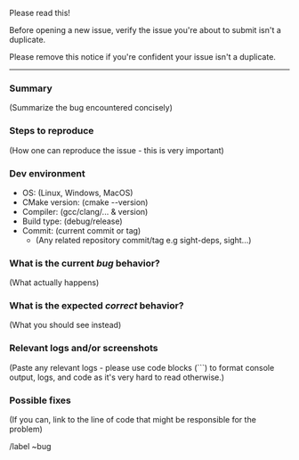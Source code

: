Please read this!

Before opening a new issue, verify the issue you're about to submit isn't a duplicate.

Please remove this notice if you're confident your issue isn't a duplicate.

------

### Summary

(Summarize the bug encountered concisely)

### Steps to reproduce

(How one can reproduce the issue - this is very important)

### Dev environment

* OS: (Linux, Windows, MacOS)
* CMake version: (cmake --version)
* Compiler: (gcc/clang/... & version)
* Build type: (debug/release)
* Commit: (current commit or tag)
  * (Any related repository commit/tag e.g sight-deps, sight...)


### What is the current *bug* behavior?

(What actually happens)

### What is the expected *correct* behavior?

(What you should see instead)

### Relevant logs and/or screenshots

(Paste any relevant logs - please use code blocks (```) to format console output,
logs, and code as it's very hard to read otherwise.)

### Possible fixes

(If you can, link to the line of code that might be responsible for the problem)

/label ~bug
